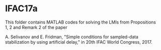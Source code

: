 # IFAC17a

This folder contains MATLAB codes for solving the LMIs from Propositions 1, 2 and Remark 2 of the paper 

A. Selivanov and E. Fridman, "Simple conditions for sampled-data stabilization by using artificial delay," in 20th IFAC World Congress, 2017.
